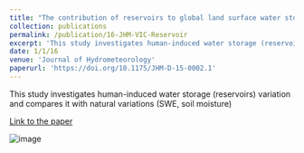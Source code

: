 ```yaml
---
title: "The contribution of reservoirs to global land surface water storage variations"
collection: publications
permalink: /publication/16-JHM-VIC-Reservoir
excerpt: 'This study investigates human-induced water storage (reservoirs) variation and compares it with natural variations (SWE, soil moisture)'
date: 1/1/16
venue: 'Journal of Hydrometeorology'
paperurl: 'https://doi.org/10.1175/JHM-D-15-0002.1'
---
```

This study investigates human-induced water storage (reservoirs) variation and compares it with natural variations (SWE, soil moisture)

[Link to the paper](https://doi.org/10.1175/JHM-D-15-0002.1)

![image](../images/papers/16-JHM-VIC-Reservoir.png)
